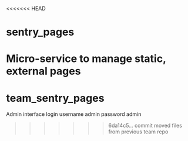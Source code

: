 <<<<<<< HEAD
# sentry_pages
Micro-service to manage static, external pages
=======
# team_sentry_pages

Admin interface login 
username admin
password admin
>>>>>>> 6da14c5... commit moved files from previous team repo
